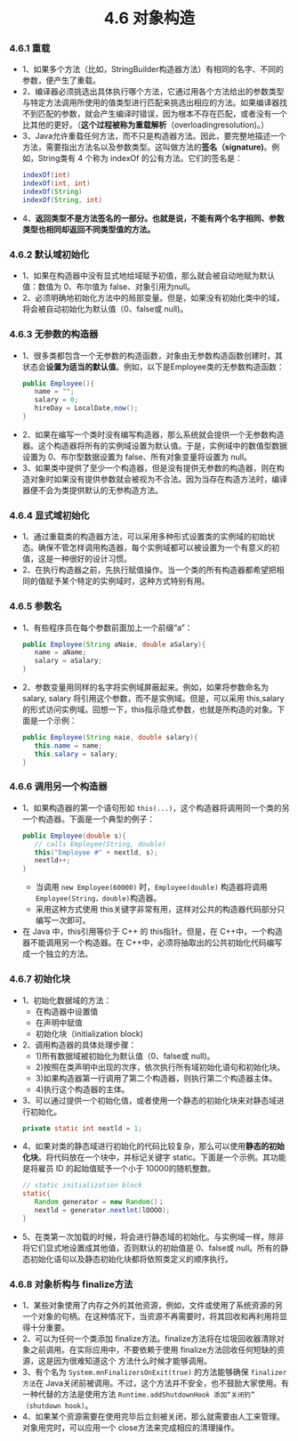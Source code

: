 <div align=center><h1>4.6 对象构造</h1></div>

### 4.6.1 重载

* 1、如果多个方法（比如，StringBuilder构造器方法）有相同的名字、不同的参数，便产生了重载。
* 2、编译器必须挑选出具体执行哪个方法，它通过用各个方法给出的参数类型与特定方法调用所使用的值类型进行匹配来挑选出相应的方法。如果编译器找不到匹配的参数，就会产生编译时错误，因为根本不存在匹配，或者没有一个比其他的更好。（**这个过程被称为重载解析**（overloadingresolution)。）
* 3、Java允许重载任何方法，而不只是构造器方法。因此，要完整地描述一个方法，需要指出方法名以及参数类型。这叫做方法的**签名（signature)**。例如，String类有 4 个称为 indexOf 的公有方法。它们的签名是：
  ```java
  indexOf(int)
  indexOf(int, int)
  indexOf(String)
  indexOf(String, int)
  ```
* 4、**返回类型不是方法签名的一部分。也就是说，不能有两个名字相同、参数类型也相同却返回不同类型值的方法。**

### 4.6.2 默认域初始化

* 1、如果在构造器中没有显式地给域赋予初值，那么就会被自动地赋为默认值：数值为 0、布尔值为 false、对象引用为null。
* 2、必须明确地初始化方法中的局部变量。但是，如果没有初始化类中的域，将会被自动初始化为默认值（0、false或 null)。

### 4.6.3 无参数的构造器

* 1、很多类都包含一个无参数的构造函数，对象由无参数构造函数创建时，其状态会**设置为适当的默认值**。例如，以下是Employee类的无参数构造函数：
  ```java
  public Employee(){
     name = "";
     salary = 0;
     hireDay = LocalDate,now();
  }
  ```
* 2、如果在编写一个类时没有编写构造器，那么系统就会提供一个无参数构造器。这个构造器将所有的实例域设置为默认值。于是，实例域中的数值型数据设置为 0、布尔型数据设置为 false、所有对象变量将设置为 null。
* 3、如果类中提供了至少一个构造器，但是没有提供无参数的构造器，则在构造对象时如果没有提供参数就会被视为不合法。因为当存在构造方法时，编译器便不会为类提供默认的无参构造方法。

### 4.6.4 显式域初始化

* 1、通过重载类的构造器方法，可以采用多种形式设置类的实例域的初始状态。确保不管怎样调用构造器，每个实例域都可以被设置为一个有意义的初值，这是一种很好的设计习惯。
* 2、在执行构造器之前，先执行赋值操作。当一个类的所有构造器都希望把相同的值赋予某个特定的实例域时，这种方式特别有用。

### 4.6.5 参数名

* 1、有些程序员在每个参数前面加上一个前缀“a”：
  ```java
  public Employee(String aNaie, double aSalary){
     name = aName;
     salary = aSalary;
  }
  ```
* 2、参数变量用同样的名字将实例域屏蔽起来。例如，如果将参数命名为 salary, salary 将引用这个参数，而不是实例域。但是，可以采用 this,salary 的形式访问实例域。回想一下，this指示隐式参数，也就是所构造的对象。下面是一个示例：
  ```java
  public Employee(String naie, double salary){
     this.name = name;
     this.salary = salary;
  }
  ```

### 4.6.6 调用另一个构造器

* 1、如果构造器的第一个语句形如 `this(...)`，这个构造器将调用同一个类的另一个构造器。下面是一个典型的例子：
  ```java
  public Employee(double s){
     // calls Employee(String, double)
     this("Employee #" + nextld, s);
     nextld++;
  }
  ```
	* 当调用 `new Employee(60000)` 时，`Employee(double)` 构造器将调用`Employee(String，double)`构造器。
	* 采用这种方式使用 this关键字非常有用，这样对公共的构造器代码部分只编写一次即可。
* 在 Java 中，this引用等价于 C++ 的 this指针。但是，在 C++中，一个构造器不能调用另一个构造器。在 C++中，必须将抽取出的公共初始化代码编写成一个独立的方法。

### 4.6.7 初始化块

* 1、初始化数据域的方法：
	* 在构造器中设置值
	* 在声明中赋值
	* 初始化块（initialization block)
* 2、调用构造器的具体处理步骤：
	* 1)所有数据域被初始化为默认值（0、false或 null)。
	* 2)按照在类声明中出现的次序，依次执行所有域初始化语句和初始化块。
	* 3)如果构造器第一行调用了第二个构造器，则执行第二个构造器主体。
	* 4)执行这个构造器的主体。
* 3、可以通过提供一个初始化值，或者使用一个静态的初始化块来对静态域进行初始化。
  ```java
  private static int nextld = 1;
  ```
* 4、如果对类的静态域进行初始化的代码比较复杂，那么可以使用**静态的初始化块**。将代码放在一个块中，并标记关键字 static。下面是一个示例。其功能是将雇员 ID 的起始值赋予一个小于 10000的随机整数。
  ```java
  // static initialization block
  static{
     Random generator = new Random()；
     nextld = generator.nextlnt(lOOOO);
  }  
  ```
* 5、在类第一次加载的时候，将会进行静态域的初始化。与实例域一样，除非将它们显式地设置成其他值，否则默认的初始值是 0、false或 null。所有的静态初始化语句以及静态初始化块都将依照类定义的顺序执行。

### 4.6.8 对象析构与 finalize方法

* 1、某些对象使用了内存之外的其他资源，例如，文件或使用了系统资源的另一个对象的句柄。在这种情况下，当资源不再需要时，将其回收和再利用将显得十分重要。
* 2、可以为任何一个类添加 finalize方法。finalize方法将在垃圾回收器清除对象之前调用。在实际应用中，不要依赖于使用 finalize方法回收任何短缺的资源，这是因为很难知道这个 方法什么时候才能够调用。
* 3、有个名为 `System.mnFinalizersOnExit(true)` 的方法能够确保 `finalizer 方法`在 Java关闭前被调用。不过，这个方法并不安全，也不鼓励大家使用。有一种代替的方法是使用方法 `Runtime.addShutdownHook 添加“关闭钓” （shutdown hook)`。
* 4、如果某个资源需要在使用完毕后立刻被关闭，那么就需要由人工来管理。对象用完时，可以应用一个 close方法来完成相应的清理操作。